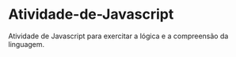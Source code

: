 # Atividade-de-Javascript
Atividade de Javascript para exercitar a lógica e a compreensão da linguagem.